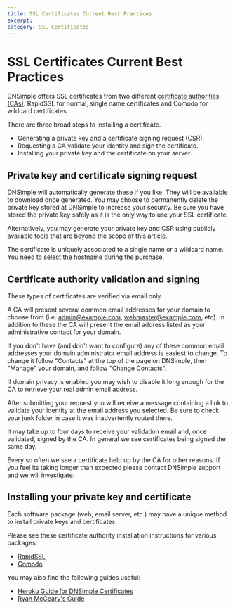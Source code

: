 ```yaml
---
title: SSL Certificates Current Best Practices
excerpt: 
category: SSL Certificates
---
```


# SSL Certificates Current Best Practices

DNSimple offers SSL certificates from two different [certificate authorities (CAs)](/articles/what-is-a-certificate-authority). RapidSSL for normal, single name certificates and Comodo for wildcard certificates.

There are three broad steps to installing a certificate.

- Generating a private key and a certificate signing request (CSR). 
- Requesting a CA validate your identity and sign the certificate. 
- Installing your private key and the certificate on your server.

## Private key and certificate signing request

DNSimple will automatically generate these if you like. They will be available to download once generated. You may choose to permanently delete the private key stored at DNSimple to increase your security. Be sure you have stored the private key safely as it is the only way to use your SSL certificate.

Alternatively, you may generate your private key and CSR using publicly available tools that are beyond the scope of this article.

The certificate is uniquely associated to a single name or a wildcard name. You need to [select the hostname](/articles/ssl-certificate-hostname) during the purchase.

## Certificate authority validation and signing

These types of certificates are verified via email only.

A CA will present several common email addresses for your domain to choose from (i.e. admin@example.com, webmaster@example.com, etc). In addition to these the CA will present the email address listed as your administrative contact for your domain. 

If you don't have (and don't want to configure) any of these common email addresses your domain administrator email address is easiest to change. To change it follow "Contacts" at the top of the page on DNSimple, then "Manage" your domain, and follow "Change Contacts".

If domain privacy is enabled you may wish to disable it long enough for the CA to retrieve your real admin email address.

After submitting your request you will receive a message containing a link to validate your identity at the email address you selected. Be sure to check your junk folder in case it was inadvertently routed there.

It may take up to four days to receive your validation email and, once validated, signed by the CA. In general we see certificates being signed the same day.

Every so often we see a certificate held up by the CA for other reasons. If you feel its taking longer than expected please contact DNSimple support and we will investigate.

## Installing your private key and certificate

Each software package (web, email server, etc.) may have a unique method to install private keys and certificates.

Please see these certificate authority installation instructions for various packages:

- [RapidSSL](https://knowledge.rapidssl.com/support/ssl-certificate-support/index?page=content&id=SO16226&actp=LIST&viewlocale=en_US)
- [Comodo](https://support.comodo.com/index.php?_m=knowledgebase&_a=view&parentcategoryid=95&pcid=1&nav=0,96,1)

You may also find the following guides useful:

- [Heroku Guide for DNSimple Certificates](https://devcenter.heroku.com/articles/ssl-certificate-dnsimple)
- [Ryan McGeary's Guide](http://ryan.mcgeary.org/2011/09/16/how-to-add-a-dnsimple-ssl-certificate-to-heroku/)
